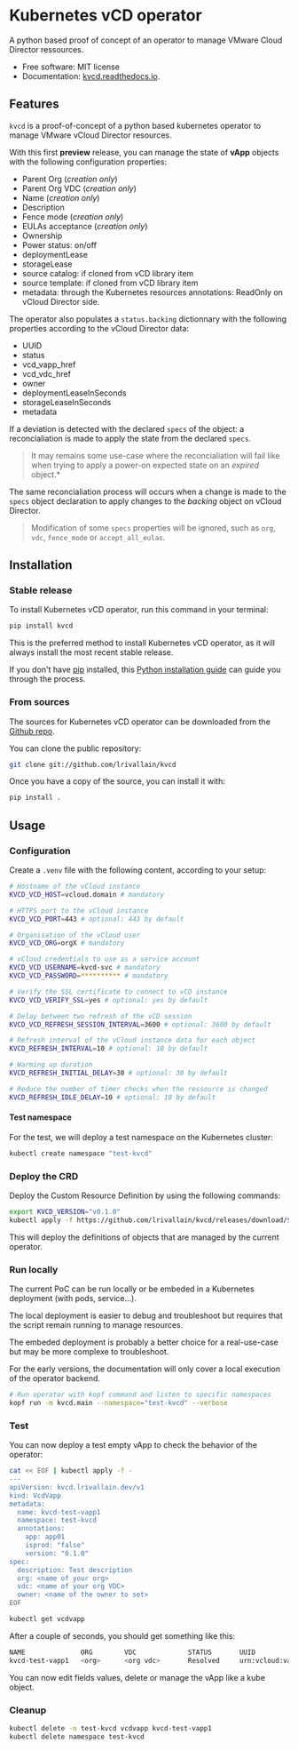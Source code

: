 # Kubernetes vCD operator

A python based proof of concept of an operator to manage VMware Cloud Director ressources.

* Free software: MIT license
* Documentation: [kvcd.readthedocs.io](https://kvcd.readthedocs.io).

## Features

`kvcd` is a proof-of-concept of a python based kubernetes operator to manage VMware vCloud Director resources.

With this first **preview** release, you can manage the state of **vApp** objects with the following configuration
properties:

* Parent Org (*creation only*)
* Parent Org VDC (*creation only*)
* Name (*creation only*)
* Description
* Fence mode (*creation only*)
* EULAs acceptance (*creation only*)
* Ownership
* Power status: on/off
* deploymentLease
* storageLease
* source catalog: if cloned from vCD library item
* source template: if cloned from vCD library item
* metadata: through the Kubernetes resources annotations: ReadOnly on vCloud Director side.

The operator also populates a `status.backing` dictionnary with the following properties according to the vCloud
Director data:

* UUID
* status
* vcd_vapp_href
* vcd_vdc_href
* owner
* deploymentLeaseInSeconds
* storageLeaseInSeconds
* metadata

If a deviation is detected with the declared `specs` of the object: a reconcialiation is made to apply the state from
the declared `specs`.

> It may remains some use-case where the reconcialiation will fail like when trying to apply a
power-on expected state on an *expired* object.*

The same reconcialiation process will occurs when a change is made to the `specs` object declaration to apply changes
to the *backing* object on vCloud Director.

> Modification of some `specs` properties will be ignored, such as `org`, `vdc`, `fence_mode` or `accept_all_eulas`.

## Installation

### Stable release

To install Kubernetes vCD operator, run this command in your terminal:

```bash
pip install kvcd
```

This is the preferred method to install Kubernetes vCD operator, as it will always install the most recent stable release.

If you don't have [pip](https://pip.pypa.io) installed, this [Python installation guide](https://docs.python-guide.org/en/latest/starting/installation/) can guide you through the process.

### From sources

The sources for Kubernetes vCD operator can be downloaded from the [Github repo](https://github.com/lrivallain/kvcd).

You can clone the public repository:

```bash
git clone git://github.com/lrivallain/kvcd
```

Once you have a copy of the source, you can install it with:

```bash
pip install .
```

## Usage

### Configuration

Create a `.venv` file with the following content, according to your setup:

```bash
# Hostname of the vCloud instance
KVCD_VCD_HOST=vcloud.domain # mandatory

# HTTPS port to the vCloud instance
KVCD_VCD_PORT=443 # optional: 443 by default

# Organisation of the vCloud user
KVCD_VCD_ORG=orgX # mandatory

# vCloud credentials to use as a service account
KVCD_VCD_USERNAME=kvcd-svc # mandatory
KVCD_VCD_PASSWORD=********** # mandatory

# Verify the SSL certificate to connect to vCD instance
KVCD_VCD_VERIFY_SSL=yes # optional: yes by default

# Delay between two refresh of the vCD session
KVCD_VCD_REFRESH_SESSION_INTERVAL=3600 # optional: 3600 by default

# Refresh interval of the vCloud instance data for each object
KVCD_REFRESH_INTERVAL=10 # optional: 10 by default

# Warming up duration
KVCD_REFRESH_INITIAL_DELAY=30 # optional: 30 by default

# Reduce the number of timer checks when the ressource is changed
KVCD_REFRESH_IDLE_DELAY=10 # optional: 10 by default
```

#### Test namespace

For the test, we will deploy a test namespace on the Kubernetes cluster:

```bash
kubectl create namespace "test-kvcd"
```

### Deploy the CRD

Deploy the Custom Resource Definition by using the following commands:

```bash
export KVCD_VERSION="v0.1.0"
kubectl apply -f https://github.com/lrivallain/kvcd/releases/download/${KVCD_VERSION}/kvcd-crds.yaml
```

This will deploy the definitions of objects that are managed by the current operator.

### Run locally

The current PoC can be run locally or be embeded in a Kubernetes deployment (with pods, service...).

The local deployment is easier to debug and troubleshoot but requires that the script remain running to manage resources.

The embeded deployment is probably a better choice for a real-use-case but may be more complexe to troubleshoot.

For the early versions, the documentation will only cover a local execution of the operator backend.

```bash
# Run operator with kopf command and listen to specific namespaces
kopf run -m kvcd.main --namespace="test-kvcd" --verbose
```

### Test

You can now deploy a test empty vApp to check the behavior of the operator:

```bash
cat << EOF | kubectl apply -f -
---
apiVersion: kvcd.lrivallain.dev/v1
kind: VcdVapp
metadata:
  name: kvcd-test-vapp1
  namespace: test-kvcd
  annotations:
    app: app01
    isprod: "false"
    version: "0.1.0"
spec:
  description: Test description
  org: <name of your org>
  vdc: <name of your org VDC>
  owner: <name of the owner to set>
EOF

kubectl get vcdvapp
```

After a couple of seconds, you should get something like this:

```bash
NAME              ORG        VDC             STATUS       UUID
kvcd-test-vapp1   <org>      <org vdc>       Resolved     urn:vcloud:vapp:a2871e71-49ab-48a4-a6dc-4c11743b7ba7
```

You can now edit fields values, delete or manage the vApp like a kube object.

### Cleanup

```bash
kubectl delete -n test-kvcd vcdvapp kvcd-test-vapp1
kubectl delete namespace test-kvcd
```
